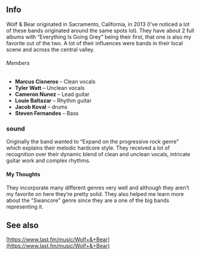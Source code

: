 ## Info

Wolf & Bear originated in Sacramento, California, in 2013 (I’ve noticed a lot of these bands originated around the same spots lol). They have about 2 full albums with “Everything Is Going Grey” being their first, that one is also my favorite out of the two. A lot of their influences were bands in their local scene and across the central valley.
###### Members
- **Marcus Cisneros** – Clean vocals
- **Tyler Watt** – Unclean vocals
- **Cameron Nunez** – Lead guitar
- **Louie Baltazar** – Rhythm guitar
- **Jacob Koval** – drums
- **Steven Fernandes** – Bass
### sound
Originally the band wanted to “Expand on the progressive rock genre” which explains their melodic hardcore style. They received a lot of recognition over their dynamic blend of clean and unclean vocals, intricate guitar work and complex rhythms.
#### My Thoughts
They incorporate many different genres very well and although they aren’t my favorite on here they’re pretty solid. They also helped me learn more about the "Swancore" genre since they are a one of the big bands representing it.
## See also
 

[https://www.last.fm/music/Wolf+&+Bear](https://www.last.fm/music/Wolf+&+Bear)